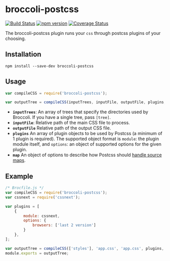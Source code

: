 # broccoli-postcss

[![Build Status](https://travis-ci.org/jeffjewiss/broccoli-postcss.svg?branch=master)](https://travis-ci.org/jeffjewiss/broccoli-postcss)
[![npm version](https://badge.fury.io/js/broccoli-postcss.svg)](http://badge.fury.io/js/broccoli-postcss)
[![Coverage Status](https://coveralls.io/repos/github/jeffjewiss/broccoli-postcss/badge.svg?branch=master)](https://coveralls.io/github/jeffjewiss/broccoli-postcss?branch=master)

The broccoli-postcss plugin runs your `css` through postcss plugins of your choosing.

## Installation

```shell
npm install --save-dev broccoli-postcss
```

## Usage

```javascript
var compileCSS = require('broccoli-postcss');

var outputTree = compileCSS(inputTrees, inputFile, outputFile, plugins, map);
```

- **`inputTrees`**: An array of trees that specify the directories used by Broccoli. If you have a single tree, pass `[tree]`.
- **`inputFile`**: Relative path of the main CSS file to process.
- **`outputFile`** Relative path of the output CSS file.
- **`plugins`** An array of plugin objects to be used by Postcss (a minimum of 1 plugin is required). The supported object format is `module`: the plugin module itself, and `options`: an object of supported options for the given plugin.
- **`map`** An object of options to describe how Postcss should [handle source maps](https://github.com/postcss/postcss#source-map).

## Example

```javascript
/* Brocfile.js */
var compileCSS = require('broccoli-postcss');
var cssnext = require('cssnext');

var plugins = [
    {
        module: cssnext,
        options: {
            browsers: ['last 2 version']
        }
    },
];

var outputTree = compileCSS(['styles'], 'app.css', 'app.css', plugins, map);
module.exports = outputTree;
```
